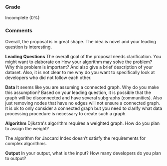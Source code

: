 
### Grade
Incomplete (0%)

### Comments
Overall, the proposal is in great shape. The idea is novel and your leading question is interesting.

**Leading Questions**
The overall goal of the proposal needs clarification. You might want to elaborate on How your algorithm may solve the problem? Why this problem is important? And also give a brief description of your dataset. Also, it is not clear to me why do you want to specifically look at developers who did not follow each other.
 
**Data**
It seems like you are assuming a connected graph. Why do you make this assumption? Based on your leading question, it is possible that the graph will be disconnected and have several subgraphs (communities). Also just removing nodes that have no edges will not ensure a connected graph. It is ok to only consider a connected graph but you need to clarify what data processing procedure is necessary to create such a graph.


**Algorithm**
Djikstra's algorithm requires a weighted graph. How do you plan to assign the weight? 

The algorithm for Jaccard Index doesn’t satisfy the requirements for complex algorithms.


**Output**
In your output, what is the input? How many developers do you plan to output? 
